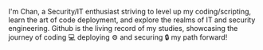 I'm Chan, a Security/IT enthusiast striving to level up my coding/scripting, learn the art of code deployment, and explore the realms of IT and security engineering. Github is the living record of my studies, showcasing the journey of coding :computer: deploying :gear: and securing :lock: my path forward!

<!---
chan2git/chan2git is a ✨ special ✨ repository because its `README.md` (this file) appears on your GitHub profile.
You can click the Preview link to take a look at your changes.
--->
